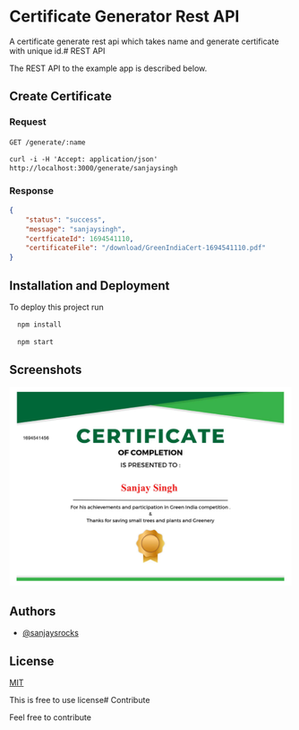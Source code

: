 # Certificate Generator Rest API

A certificate generate rest api which takes name and generate certificate with unique id.# REST API

The REST API to the example app is described below.

## Create Certificate

### Request

`GET /generate/:name`

```
curl -i -H 'Accept: application/json' http://localhost:3000/generate/sanjaysingh
```
### Response

```json
{
    "status": "success",
    "message": "sanjaysingh",
    "certficateId": 1694541110,
    "certificateFile": "/download/GreenIndiaCert-1694541110.pdf"
}
```
## Installation and Deployment

To deploy this project run

```bash
  npm install
```


```bash
  npm start
```


## Screenshots

![Certificate Screenshot](screenshot/GreenIndiaCert-1694541456.jpg?raw=true)


## Authors

- [@sanjaysrocks](https://www.github.com/sanjaysrocks)

## License

[MIT](https://choosealicense.com/licenses/mit/)

This is free to use license# Contribute

Feel free to contribute 
